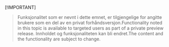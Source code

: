  [!IMPORTANT]
> <span data-ttu-id="16191-101">Funksjonalitet som er nevnt i dette emnet, er tilgjengelige for angitte brukere som en del av en privat forhåndsversjon.</span><span class="sxs-lookup"><span data-stu-id="16191-101">Functionality noted in this topic is available to targeted users as part of a private preview release.</span></span> <span data-ttu-id="16191-102">Innholdet og funksjonaliteten kan bli endret.</span><span class="sxs-lookup"><span data-stu-id="16191-102">The content and the functionality are subject to change.</span></span> 
